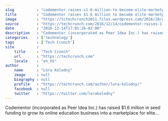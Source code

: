 ```yaml
---
slug          : "codementor-raises-s1-6-million-to-become-elite-marketplace-for-freelance-developers"
title         : "Codementor raises $1.6 million to become elite marketplace for freelance developers"
image         : "https://tctechcrunch2011.files.wordpress.com/2016/10/gettyimages-599514697.jpg?w=764&h=400&crop=1"
source        : "https://techcrunch.com/2016/12/14/codementor-raises-1-6-million-to-become-elite-marketplace-for-freelance-developers/"
date          : "2016-12-14T17:01:26-02:00"
description   : "Codementor (incorporated as Peer Idea Inc.) has raised $1.6 million in seed funding to grow its online education business into a marketplace for elite..."
categories    : ['technology']
tags          : ['Tech Crunch']
site          :
    title     : "Tech Crunch"
    url       : "https://techcrunch.com"
    locale    : "en_US"
author        :
    name      : "Lora Kolodny"
    image     : null
    biography : null
    profile   : "https://techcrunch.com/author/lora-kolodny/"
    facebook  : null
    twitter   : "https://twitter.com/lorakolodny"
---
```


Codementor (incorporated as Peer Idea Inc.) has raised $1.6 million in seed funding to grow its online education business into a marketplace for elite...
